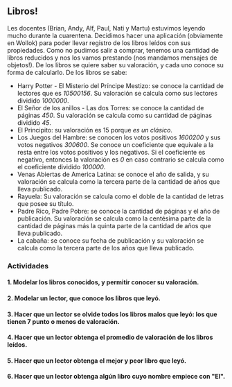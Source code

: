 ## Libros!

Les docentes (Brian, Andy, Alf, Paul, Nati y Martu) estuvimos leyendo mucho durante la cuarentena. Decidimos hacer una aplicación (obviamente en Wollok) para poder llevar registro de los libros leídos con sus propiedades. Como no pudimos salir a comprar, tenemos una cantidad de libros reducidos y nos los vamos prestando (nos mandamos mensajes de objetos!). De los libros se quiere saber su valoración, y cada uno conoce su forma de calcularlo.
De los libros se sabe:
* Harry Potter - El Misterio del Príncipe Mestizo: se conoce la cantidad de lectores que es _10500156_. Su valoración se calcula como sus lectores dividido _1000000_.
* El Señor de los anillos - Las dos Torres: se conoce la cantidad de páginas _450_. Su valoración se calcula como su cantidad de páginas dividido _45_.
* El Principito: su valoración es 15 porque _es un clásico_. 
* Los Juegos del Hambre: se conocen los votos positivos _1600200_ y sus votos negativos _300600_. Se conoce un coeficiente que equivale a la resta entre los votos positivos y los negativos. Si el coeficiente es negativo, entonces la valoración es _0_ en caso contrario se calcula como el coeficiente dividido _100000_.
* Venas Abiertas de America Latina: se conoce el año de salida, y su valoración se calcula como la tercera parte de la cantidad de años que lleva publicado.
* Rayuela: Su valoración se calcula como el doble de la cantidad de letras que posee su título.
* Padre Rico, Padre Pobre: se conoce la cantidad de páginas y el año de publicación. Su valoración se calcula como la centésima parte de la cantidad de páginas más la quinta parte de la cantidad de años que lleva publicado.
* La cabaña: se conoce su fecha de publicación y su valoración se calcula como la tercera parte de los años que lleva publicado.

### Actividades

#### 1. Modelar los libros conocidos, y permitir conocer su valoración.

#### 2. Modelar un lector, que conoce los libros que leyó.

#### 3. Hacer que un lector se olvide todos los libros malos que leyó: los que tienen 7 punto o menos de valoración.

#### 4. Hacer que un lector obtenga el promedio de valoración de los libros leídos.

#### 5. Hacer que un lector obtenga el mejor y peor libro que leyó.

#### 6. Hacer que un lector obtenga algún libro cuyo nombre empiece con "El".
